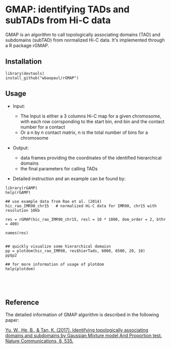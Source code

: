 # GMAP: identifying TADs and subTADs from Hi-C data

GMAP is an algorithm to call topologically associating domains (TAD) and subdomains (subTAD) from normalized Hi-C data.
It's implemented through a R package rGMAP.


## Installation 
```
library(devtools)
install_github("wbaopaul/rGMAP")
```
## Usage
* Input:
  - The Input is either a 3 columns Hi-C map for a given chromosome, with each row corrsponding to the start bin, end bin and the contact number for a contact
  - Or a n by n contact matrix, n is the total number of bins for a chromosome

* Output:
  - data frames providing the coordinates of the identified hierarchical domains
  - the final parameters for calling TADs

* Detailed instruction and an example can be found by:

```
library(rGAMP)
help(rGAMP)

## use example data from Rao et al. (2014)
hic_rao_IMR90_chr15   # normalized Hi-C data for IMR90, chr15 with resolution 10kb

res = rGMAP(hic_rao_IMR90_chr15, resl = 10 * 1000, dom_order = 2, bthr = 400)

names(res)


## quickly visualize some hierarchical domaisn
pp = plotdom(hic_rao_IMR90, res$hierTads, 6000, 6500, 20, 10)
pp$p2

## for more information of usage of plotdom
help(plotdom)





```

## Reference
The detailed information of GMAP algorithm is described in the following paper:

[Yu, W., He, B., & Tan, K. (2017). Identifying topologically associating domains and subdomains by Gaussian Mixture model And Proportion test. Nature Communications, 8, 535. ](http://doi.org/10.1038/s41467-017-00478-8)


